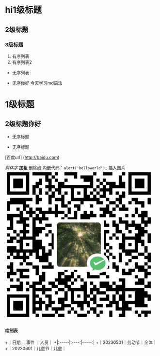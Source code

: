 # hi1级标题
## 2级标题
### 3级标题
1. 有序列表
2. 有序列表2
- 无序列表-
* 无序你好 今天学习md语法
# 1级标题
## 2级标题你好
- 无序标题
* 无序标题

[百度url] (http://baidu.com)

*斜体字*
**加粗**
~~删除线~~
内嵌代码：`alert('helloworld');`
插入图片 ![](/images/payimg/weipayimg.jpg)

#### 绘制表
+｜日期 ｜事件 ｜人员｜
+|:-----|:----:|-----:|
+｜20230501｜劳动节｜全体｜
+｜20230601｜儿童节｜儿童｜

